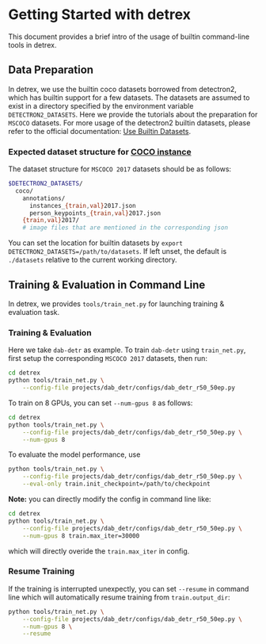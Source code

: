 # Getting Started with detrex
This document provides a brief intro of the usage of builtin command-line tools in detrex.

## Data Preparation
In detrex, we use the builtin coco datasets borrowed from detectron2, which has builtin support for a few datasets. The datasets are assumed to exist in a directory specified by the environment variable `DETECTRON2_DATASETS`. Here we provide the tutorials about the preparation for `MSCOCO` datasets. For more usage of the detectron2 builtin datasets, please refer to the official documentation: [Use Builtin Datasets](https://detectron2.readthedocs.io/en/latest/tutorials/builtin_datasets.html).

### Expected dataset structure for [COCO instance](https://cocodataset.org/#download)

The dataset structure for `MSCOCO 2017` datasets should be as follows:
```bash
$DETECTRON2_DATASETS/
  coco/
    annotations/
      instances_{train,val}2017.json
      person_keypoints_{train,val}2017.json
    {train,val}2017/
    # image files that are mentioned in the corresponding json
```

You can set the location for builtin datasets by `export DETECTRON2_DATASETS=/path/to/datasets`. If left unset, the default is `./datasets` relative to the current working directory.


## Training & Evaluation in Command Line

In detrex, we provides `tools/train_net.py` for launching training & evaluation task.

### Training & Evaluation
Here we take `dab-detr` as example. To train `dab-detr` using `train_net.py`, first setup the corresponding `MSCOCO 2017` datasets, then run:

```bash
cd detrex
python tools/train_net.py \
    --config-file projects/dab_detr/configs/dab_detr_r50_50ep.py
```

To train on 8 GPUs, you can set `--num-gpus 8` as follows:
```bash
cd detrex
python tools/train_net.py \
    --config-file projects/dab_detr/configs/dab_detr_r50_50ep.py \
    --num-gpus 8
```

To evaluate the model performance, use
```bash
python tools/train_net.py \
    --config-file projects/dab_detr/configs/dab_detr_r50_50ep.py \
    --eval-only train.init_checkpoint=/path/to/checkpoint
```

**Note:** you can directly modify the config in command line like:
```bash
cd detrex
python tools/train_net.py \
    --config-file projects/dab_detr/configs/dab_detr_r50_50ep.py \
    --num-gpus 8 train.max_iter=30000
```
which will directly overide the `train.max_iter` in config.


### Resume Training
If the training is interrupted unexpectly, you can set `--resume` in command line which will automatically resume training from `train.output_dir`:

```bash
python tools/train_net.py \
    --config-file projects/dab_detr/configs/dab_detr_r50_50ep.py \
    --num-gpus 8 \
    --resume
```
